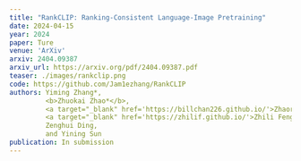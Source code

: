 ```yaml
---
title: "RankCLIP: Ranking-Consistent Language-Image Pretraining"
date: 2024-04-15
year: 2024
paper: Ture
venue: 'ArXiv'
arxiv: 2404.09387
arxiv_url: https://arxiv.org/pdf/2404.09387.pdf
teaser: ./images/rankclip.png
code: https://github.com/Jam1ezhang/RankCLIP
authors: Yiming Zhang*,
         <b>Zhuokai Zhao*</b>,
         <a target="_blank" href='https://billchan226.github.io/'>Zhaorun Chen</a>,
         <a target="_blank" href='https://zhilif.github.io/'>Zhili Feng</a>,
         Zenghui Ding,
         and Yining Sun
publication: In submission
---
```

